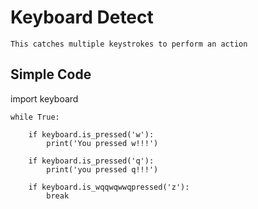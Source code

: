 # Keyboard Detect

    This catches multiple keystrokes to perform an action
    
## Simple Code

import keyboard

    while True:
        
        if keyboard.is_pressed('w'):
            print('You pressed w!!!')
            
        if keyboard.is_pressed('q'):
            print('you pressed q!!!')
            
        if keyboard.is_wqqwqwwqpressed('z'):
            break